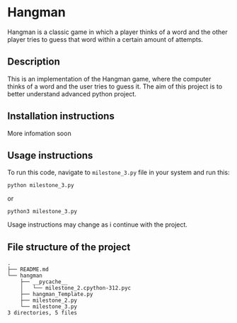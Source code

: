 # Hangman

Hangman is a classic game in which a player thinks of a word and the other player tries to guess that word within a certain amount of attempts.

## Description

This is an implementation of the Hangman game, where the computer thinks of a word and the user tries to guess it. The aim of this project is to better understand advanced python project.

## Installation instructions
More infomation soon

## Usage instructions
To run this code, navigate to `milestone_3.py` file in your system and run this:

`python milestone_3.py`

or 

`python3 milestone_3.py`

 Usage instructions may change as i continue with the project.

## File structure of the project
```
.
├── README.md
└── hangman
    ├── __pycache__
    │   └── milestone_2.cpython-312.pyc
    ├── hangman_Template.py
    ├── milestone_2.py
    └── milestone_3.py
3 directories, 5 files
```